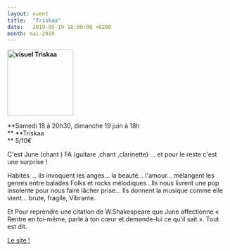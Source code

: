 ```yaml
---
layout: event
title:  "Triskaa"
date:   2019-05-19 18:00:00 +0200
month: mai-2019
---
```

**<img class=" size-thumbnail wp-image-6181 alignleft" src="http://localhost/wpagendarts/wp-content/uploads/2019/03/visuel-triskaa.jpg?w=150" alt="visuel Triskaa" width="150" height="150" srcset="http://localhost/wpagendarts/wp-content/uploads/2019/03/visuel-triskaa.jpg 1020w, http://localhost/wpagendarts/wp-content/uploads/2019/03/visuel-triskaa-300x300.jpg 300w, http://localhost/wpagendarts/wp-content/uploads/2019/03/visuel-triskaa-150x150.jpg 150w, http://localhost/wpagendarts/wp-content/uploads/2019/03/visuel-triskaa-768x768.jpg 768w" sizes="(max-width: 150px) 100vw, 150px" />**

**Samedi 18 à 20h30, dimanche 19 juin à 18h  
** **Triskaa  
** <span style="font-weight:400;">5/10€</span>

<span style="font-weight:400;">C'est June (chant ) FA (guitare ,chant ,clarinette) ... et pour le reste c'est une surprise !  </span>

<span style="font-weight:400;">Habités ... ils invoquent les anges... la beauté... l'amour... mélangent les genres entre balades Folks et rocks mélodiques . Ils nous livrent une pop insolente pour nous faire lâcher prise... Ils donnent la musique comme elle vient... brute, fragile, Vibrante.</span>

<span style="font-weight:400;">Et Pour reprendre une citation de W.Shakespeare que June affectionne « Rentre en toi-même, parle à ton cœur et demande-lui ce qu'il sait ». Tout est dit.</span>

[Le site !](https://www.triskaa.com/)